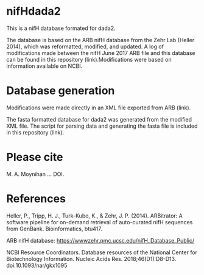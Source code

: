 # nifHdada2
This is a nifH database formated for dada2. 

The database is based on the ARB nifH database from the Zehr Lab (Heller 2014), which was reformatted, modified, and updated. 
A log of modifications made between the nifH June 2017 ARB file and this database can be found in this repository (link).Modifications were based on information available on NCBI. 

# Database generation
Modifications were made directly in an XML file exported from ARB (link).

The fasta formatted database for dada2 was generated from the modified XML file. The script for parsing data and generating the fasta file is included in this repository (link).

# Please cite
M. A. Moynihan ... DOI.


# References
Heller, P., Tripp, H. J., Turk-Kubo, K., & Zehr, J. P. (2014). ARBitrator: A software pipeline for on-demand retrieval of auto-curated nifH sequences from GenBank. Bioinformatics, btu417.

ARB nifH database: https://wwwzehr.pmc.ucsc.edu/nifH_Database_Public/

NCBI Resource Coordinators. Database resources of the National Center for Biotechnology Information. Nucleic Acids Res. 2018;46(D1):D8-D13. doi:10.1093/nar/gkx1095
